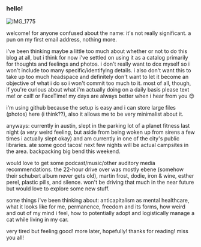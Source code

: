 ### hello!
![IMG_1775](https://user-images.githubusercontent.com/103443757/162840090-8b2a6e55-82fa-421c-a944-a22497d1dedd.JPG)

welcome! for anyone confused about the name: it's not really significant. a pun on my first email address, nothing more.

i've been thinking maybe a little too much about whether or not to do this blog at all, but i think for now i've settled on using it as a catalog primarily for thoughts and feelings and photos. i don't really want to dox myself so i won't include too many specific/identifying details. i also don't want this to take up too much headspace and definitely don't want to let it become an objective of what i do so i won't commit too much to it. most of all, though, if you're curious about what i'm actually doing on a daily basis please text me! or call! or FaceTime! my days are always better when i hear from you 😊

i'm using github because the setup is easy and i can store large files (photos) here (i think??), also it allows me to be very minimalist about it.

anyways: currently in austin, slept in the parking lot of a planet fitness last night (a _very_ weird feeling, but aside from being woken up from sirens a few times i actually slept okay) and am currently in one of the city's public libraries. ate some good tacos! next few nights will be actual campsites in the area. backpacking big bend this weekend.

would love to get some podcast/music/other auditory media recommendations. the 22-hour drive over was mostly ebene (somehow their schubert album never gets old), martin frost, dodie, iron & wine, esther perel, plastic pills, and silence. won't be driving that much in the near future but would love to explore some new stuff.

some things i've been thinking about: anticapitalism as mental healthcare, what it looks like for me, permanence, freedom and its forms, how weird and out of my mind i feel, how to potentially adopt and logistically manage a cat while living in my car.

very tired but feeling good! more later, hopefully! thanks for reading! miss you all!
